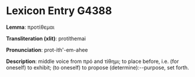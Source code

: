 # Lexicon Entry G4388

**Lemma**: προτίθεμαι

**Transliteration (xlit)**: protíthemai

**Pronunciation**: prot-ith'-em-ahee

**Description**:
middle voice from πρό and τίθημι; to place before, i.e. (for oneself) to exhibit; (to oneself) to propose (determine):--purpose, set forth.
